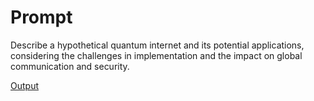 # Prompt

Describe a hypothetical quantum internet and its potential applications, considering the challenges in implementation and the impact on global communication and security.

[Output](../Outputs/quatum-internet.md)